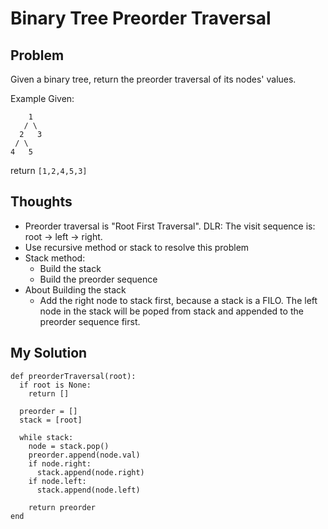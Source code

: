 # Binary Tree Preorder Traversal

## Problem
Given a binary tree, return the preorder traversal of its nodes' values.

Example
Given:

```
    1
   / \
  2   3
 / \
4   5
```

return ```[1,2,4,5,3]```

## Thoughts

- Preorder traversal is "Root First Traversal". DLR: The visit sequence is: root -> left -> right.
- Use recursive method or stack to resolve this problem
- Stack method:
	- Build the stack
	- Build the preorder sequence
- About Building the stack
	- Add the right node to stack first, because a stack is a FILO. The left node in the stack will be poped from stack and appended to the preorder sequence first.

## My Solution

```
def preorderTraversal(root):
  if root is None:
    return []
  
  preorder = []
  stack = [root]
  
  while stack:
    node = stack.pop()
    preorder.append(node.val)
    if node.right:
      stack.append(node.right)
    if node.left:
      stack.append(node.left)
    
    return preorder
end                   
```
